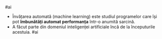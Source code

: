 #ai 
- Învățarea automată (machine learning) este studiul programelor care își pot **îmbunătăți automat performanța** într-o anumită sarcină.
- A făcut parte din domeniul inteligenței artificiale încă de la începuturile acestuia.
#ai